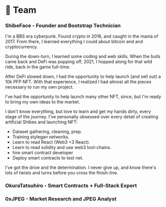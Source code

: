 # 👥 Team

### ShibeFace - Founder and Bootstrap Technician

I'm a BBS era cyberpunk. Found crypto in 2016, and caught in the mania of 2017. From there, I learned everything I could about bitcoin and and cryptocurrency.

During the down-turn, I learned some coding and web skills. When the bulls came back and DeFi was popping off, 2021, I hopped along for that wild ride, back in the game full-time.&#x20;

After DeFi slowed down, I had the opportunity to help launch (and sell out) a 10k PFP NFT. With that experience, I realized I had almost all the pieces necessary to run my own project.&#x20;

I've had the opportunity to help launch many other NFT, since, but I'm ready to bring my own ideas to the market.

I don't know everything, but love to learn and get my hands dirty, every stage of the journey. I've personally obsessed over every detail of creating artificial Shibes and launching NFT:

* Dataset gathering, cleaning, prep.
* Training stylegan networks.
* Learn to read React (Web3 <3 React).
* Learn to read solidity and use web3 tool-chains.
* hire smart contract developer
* Deploy smart contracts to test net.

I've got the drive and the determination. I never give up, and know there's lots of twists and turns before you cross the finish-line.

### OkuraTatsuhiro - Smart Contracts + Full-Stack Expert

### 0xJPEG - Market Research and JPEG Analyst

###
